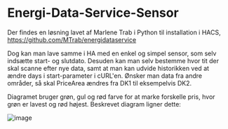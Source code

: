 # Energi-Data-Service-Sensor

Der findes en løsning lavet af Marlene Trab i Python til installation i HACS, https://github.com/MTrab/energidataservice

Dog kan man lave samme i HA med en enkel og simpel sensor, som selv indsætte start- og slutdato. Desuden kan man selv bestemme hvor tit der skal scanne efter nye data, samt at man kan udvide historikken ved at ændre days i start-parameter i cURL'en. Ønsker man data fra andre områder, så skal PriceArea ændres fra DK1 til eksempelvis DK2.

Diagramet bruger grøn, gul og rød farve for at marke forskelle pris, hvor grøn er lavest og rød højest. Beskrevet diagram ligner dette:

![image](https://user-images.githubusercontent.com/103023823/183290946-112ce31c-cee0-4904-8b8a-543f35cd5eb8.png)
